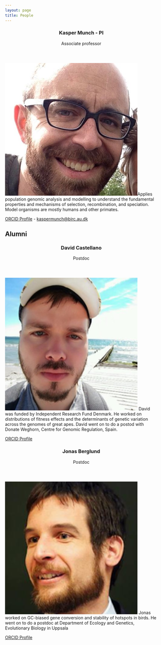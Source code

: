 ```yaml
---
layout: page
title: People
---
```


<header>
    <h3>Kasper Munch - PI</h3>
    <p>Associate professor</p>
</header>

<p><span class="image rightsmall"><img src="images/kasper.jpg" /></span>Applies population genomic analysis and modelling to understand the fundamental properties and mechanisms of selection, recombination, and speciation. Model organisms are mostly humans and other primates.</p>

[ORCID Profile](https://orcid.org/0000-0003-2880-6252) - 
[kaspermunch@birc.au.dk](mailto:kaspermunch@birc.au.dk)


## Alumni

<header>
    <h3>David Castellano</h3>
    <p>Postdoc</p>
</header>

<p><span class="image right"><img src="images/david_castellano3.png" /></span> David was funded by Independent Research Fund Denmark. He worked on distributions of fitness effects and the determinants of genetic variation across the genomes of great apes. David went on to do a postod with Donate Weghorn, Centre for Genomic Regulation, Spain.</p>

[ORCID Profile](https://orcid.org/0000-0001-8778-6007)


<header>
    <h3>Jonas Berglund</h3>
    <p>Postdoc</p>
</header>

<p><span class="image right"><img src="images/jonas_berglund2.png" /></span> Jonas worked on GC-biased gene conversion and stability of hotspots in birds. He went on to do a postdoc at Department of Ecology and Genetics, Evolutionary Biology in Uppsala </p>

[ORCID Profile](http://orcid.org/)